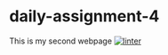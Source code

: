 # daily-assignment-4
This is my second webpage
[![linter](https://github.com/Santiago-zavala-barrett/daily-assignment-4/workflows/linter/badge.svg)](https://github.com/marketplace/actions/super-linter)
